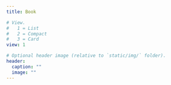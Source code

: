 ```yaml
---
title: Book

# View.
#   1 = List
#   2 = Compact
#   3 = Card
view: 1

# Optional header image (relative to `static/img/` folder).
header: 
  caption: ""
  image: ""
---
```

